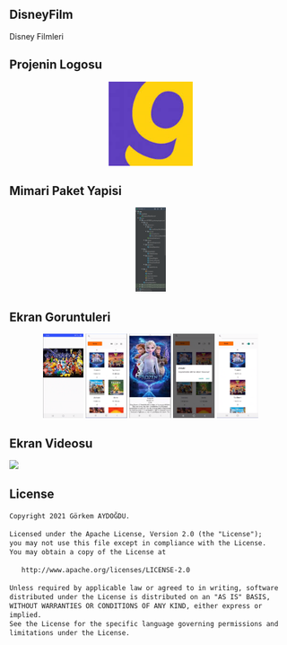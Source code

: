 ## DisneyFilm
Disney Filmleri

## Projenin Logosu
<p align="center">
<img src= "https://raw.githubusercontent.com/GorkemAydogdu/Getir/main/Logo%26MimariYapi/GetirLogo.jpg" height = "150"/>
</p>

## Mimari Paket Yapisi
<p align="center">
<img src="https://raw.githubusercontent.com/GorkemAydogdu/DisneyFilm/main/app/LogoVePaketYapisi/paketYapisi.png" height = "150"/>
</p>

## Ekran Goruntuleri
<p align="center">
<img src="https://raw.githubusercontent.com/GorkemAydogdu/DisneyFilm/main/app/EkranGoruntuleri/E1.png" height = "150"/>
<img src="https://raw.githubusercontent.com/GorkemAydogdu/DisneyFilm/main/app/EkranGoruntuleri/E2.png" height = "150"/>
<img src="https://raw.githubusercontent.com/GorkemAydogdu/DisneyFilm/main/app/EkranGoruntuleri/E3.png" height = "150"/>
<img src="https://raw.githubusercontent.com/GorkemAydogdu/DisneyFilm/main/app/EkranGoruntuleri/CikisYap.png" height = "150" />
<img src="https://raw.githubusercontent.com/GorkemAydogdu/DisneyFilm/main/app/EkranGoruntuleri/Liste.png" height = "150"/>
</p>

## Ekran Videosu
<img src="https://github.com/GorkemAydogdu/DisneyFilm/blob/main/app/EkranGoruntuleri/Gif.gif" height = "150"/>

License
--------


    Copyright 2021 Görkem AYDOĞDU.

    Licensed under the Apache License, Version 2.0 (the "License");
    you may not use this file except in compliance with the License.
    You may obtain a copy of the License at

       http://www.apache.org/licenses/LICENSE-2.0

    Unless required by applicable law or agreed to in writing, software
    distributed under the License is distributed on an "AS IS" BASIS,
    WITHOUT WARRANTIES OR CONDITIONS OF ANY KIND, either express or implied.
    See the License for the specific language governing permissions and
    limitations under the License.
